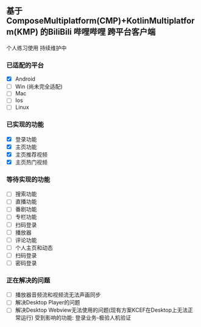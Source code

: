 ## 基于 ComposeMultiplatform(CMP)+KotlinMultiplatform(KMP) 的BiliBili 哔哩哔哩 跨平台客户端

个人练习使用 持续维护中

### 已适配的平台
- [x] Android
- [ ] Win (尚未完全适配)
- [ ] Mac
- [ ] Ios
- [ ] Linux
### 已实现的功能
- [x] 登录功能
- [x] 主页功能
- [x] 主页推荐视频
- [x] 主页热门视频

### 等待实现的功能
- [ ] 搜索功能
- [ ] 直播功能
- [ ] 番剧功能
- [ ] 专栏功能
- [ ] 扫码登录
- [ ] 播放器
- [ ] 评论功能
- [ ] 个人主页和动态
- [ ] 扫码登录
- [ ] 密码登录

### 正在解决的问题
- [ ] 播放器音频流和视频流无法声画同步
- [ ] 解决Desktop Player的问题
- [ ] 解决Desktop Webview无法使用的问题(现有方案KCEF在Desktop上无法正常运行) 受到影响的功能: 登录业务-极验人机验证

